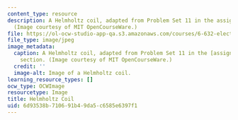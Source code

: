 ```yaml
---
content_type: resource
description: A Helmholtz coil, adapted from Problem Set 11 in the assignments section.
  (Image courtesy of MIT OpenCourseWare.)
file: https://ol-ocw-studio-app-qa.s3.amazonaws.com/courses/6-632-electromagnetic-wave-theory-spring-2003/6d93538b710691b49da5c6585e6397f1_6-632s03.jpg
file_type: image/jpeg
image_metadata:
  caption: A Helmholtz coil, adapted from Problem Set 11 in the [assignments](pages/assignments)
    section. (Image courtesy of MIT OpenCourseWare.)
  credit: ''
  image-alt: Image of a Helmholtz coil.
learning_resource_types: []
ocw_type: OCWImage
resourcetype: Image
title: Helmholtz Coil
uid: 6d93538b-7106-91b4-9da5-c6585e6397f1
---
```

